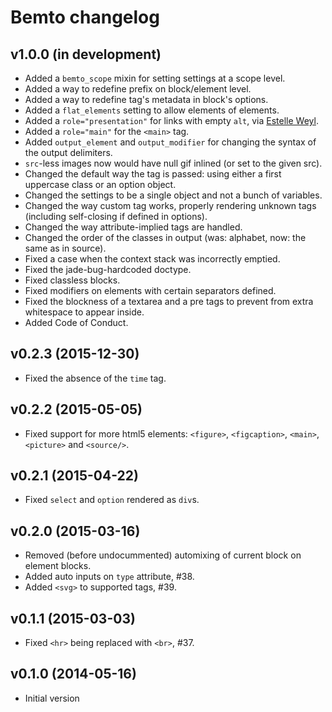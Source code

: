 # Bemto changelog

## v1.0.0 (in development)

- Added a `bemto_scope` mixin for setting settings at a scope level.
- Added a way to redefine prefix on block/element level.
- Added a way to redefine tag's metadata in block's options.
- Added a `flat_elements` setting to allow elements of elements.
- Added a `role="presentation"` for links with empty `alt`, via [Estelle Weyl](https://twitter.com/estellevw/status/685332992227540992).
- Added a `role="main"` for the `<main>` tag.
- Added `output_element` and `output_modifier` for changing the syntax of the output delimiters.
- `src`-less images now would have null gif inlined (or set to the given src).
- Changed the default way the tag is passed: using either a first uppercase class or an option object.
- Changed the settings to be a single object and not a bunch of variables.
- Changed the way custom tag works, properly rendering unknown tags (including self-closing if defined in options).
- Changed the way attribute-implied tags are handled.
- Changed the order of the classes in output (was: alphabet, now: the same as in source).
- Fixed a case when the context stack was incorrectly emptied.
- Fixed the jade-bug-hardcoded doctype.
- Fixed classless blocks.
- Fixed modifiers on elements with certain separators defined.
- Fixed the blockness of a textarea and a pre tags to prevent from extra whitespace to appear inside.
- Added Code of Conduct.

## v0.2.3 (2015-12-30)

- Fixed the absence of the `time` tag.

## v0.2.2 (2015-05-05)

- Fixed support for more html5 elements: `<figure>`, `<figcaption>`, `<main>`, `<picture>` and `<source/>`.

## v0.2.1 (2015-04-22)

- Fixed `select` and `option` rendered as `div`s.

## v0.2.0 (2015-03-16)

- Removed (before undocummented) automixing of current block on element blocks.
- Added auto inputs on `type` attribute, #38.
- Added `<svg>` to supported tags, #39.

## v0.1.1 (2015-03-03)

- Fixed `<hr>` being replaced with `<br>`, #37.

## v0.1.0 (2014-05-16)

- Initial version
